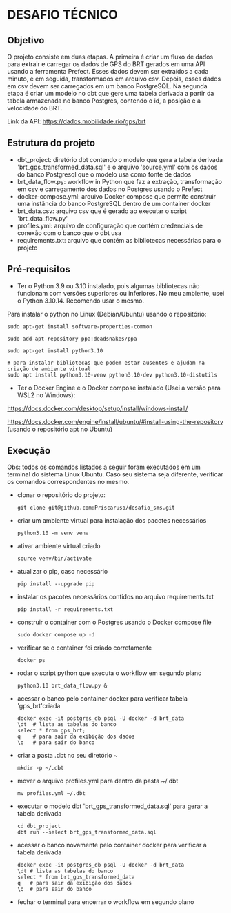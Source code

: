 # DESAFIO TÉCNICO

## Objetivo
O projeto consiste em duas etapas. A primeira é criar um fluxo de dados para extrair e carregar os dados de GPS do BRT gerados em uma API usando a ferramenta Prefect. 
Esses dados devem ser extraídos a cada minuto, e em seguida, transformados em arquivo csv. Depois, esses dados em csv
devem ser carregados em um banco PostgreSQL.
Na segunda etapa é criar um modelo no dbt que gere uma tabela derivada a partir da tabela armazenada no banco Postgres, contendo o id, a posição e a velocidade do BRT.

Link da API: https://dados.mobilidade.rio/gps/brt

## Estrutura do projeto
- dbt_project: diretório dbt contendo o modelo que gera a tabela derivada 'brt_gps_transformed_data.sql' e o arquivo 'source.yml' com os dados do banco Postgresql que o modelo usa como fonte de dados
- brt_data_flow.py: workflow in Python que faz a extração, transformação em csv e carregamento dos dados no Postgres usando o Prefect
- docker-compose.yml: arquivo Docker compose que permite construir uma instância do banco PostgreSQL dentro de um container docker
- brt_data.csv: arquivo csv que é gerado ao executar o script 'brt_data_flow.py' 
- profiles.yml: arquivo de configuração que contém credenciais de conexão com o banco que o dbt usa
- requirements.txt: arquivo que contém as bibliotecas necessárias para o projeto


## Pré-requisitos
- Ter o Python 3.9 ou 3.10 instalado, pois algumas bibliotecas não funcionam com versões superiores ou inferiores. No meu ambiente, usei o Python 3.10.14. Recomendo usar o mesmo.

Para instalar o python no Linux (Debian/Ubuntu) usando o repositório:

```
sudo apt-get install software-properties-common

sudo add-apt-repository ppa:deadsnakes/ppa

sudo apt-get install python3.10

# para instalar bibliotecas que podem estar ausentes e ajudam na criação de ambiente virtual
sudo apt install python3.10-venv python3.10-dev python3.10-distutils
```

- Ter o Docker Engine e o Docker compose instalado (Usei a versão para WSL2 no Windows):

https://docs.docker.com/desktop/setup/install/windows-install/

https://docs.docker.com/engine/install/ubuntu/#install-using-the-repository (usando o repositório apt no Ubuntu)



## Execução
Obs: todos os comandos listados a seguir foram executados em um terminal do sistema Linux Ubuntu. Caso seu sistema seja diferente, verificar os comandos correspondentes no mesmo.

- clonar o repositório do projeto:

    `git clone git@github.com:Priscaruso/desafio_sms.git`
- criar um ambiente virtual para instalação dos pacotes necessários

    `python3.10 -m venv venv`
- ativar ambiente virtual criado

    `source venv/bin/activate`

- atualizar o pip, caso necessário

    `pip install --upgrade pip`

- instalar os pacotes necessários contidos no arquivo requirements.txt

    `pip install -r requirements.txt`
- construir o container com o Postgres usando o Docker compose file

    `sudo docker compose up -d`
- verificar se o container foi criado corretamente

    `docker ps`
- rodar o script python que executa o workflow em segundo plano

    `python3.10 brt_data_flow.py &`
- acessar o banco pelo container docker para verificar tabela 'gps_brt'criada
    ```
    docker exec -it postgres_db psql -U docker -d brt_data
    \dt  # lista as tabelas do banco
    select * from gps_brt;
    q    # para sair da exibição dos dados
    \q   # para sair do banco
    ```

- criar a pasta .dbt no seu diretório ~

    `mkdir -p ~/.dbt`

- mover o arquivo profiles.yml para dentro da pasta ~/.dbt

    `mv profiles.yml ~/.dbt`
- executar o modelo dbt 'brt_gps_transformed_data.sql' para gerar a tabela derivada
    ```
    cd dbt_project
    dbt run --select brt_gps_transformed_data.sql
    ```
- acessar o banco novamente pelo container docker para verificar a tabela derivada
    ```
    docker exec -it postgres_db psql -U docker -d brt_data
    \dt # lista as tabelas do banco
    select * from brt_gps_transformed_data
    q   # para sair da exibição dos dados
    \q  # para sair do banco
    ```
- fechar o terminal para encerrar o workflow em segundo plano